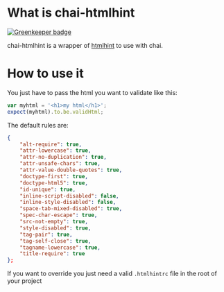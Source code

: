 # What is chai-htmlhint

[![Greenkeeper badge](https://badges.greenkeeper.io/htmlhint/chai-htmlhint.svg)](https://greenkeeper.io/)

chai-htmlhint is a wrapper of [htmlhint](https://github.com/yaniswang/HTMLHint/) to use with chai.

# How to use it
You just have to pass the html you want to validate like this:
```javascript
var myhtml = '<h1>my html</h1>';
expect(myhtml).to.be.validHtml;
```

The default rules are:
```json
{
	"alt-require": true,
	"attr-lowercase": true,
	"attr-no-duplication": true,
	"attr-unsafe-chars": true,
	"attr-value-double-quotes": true,
	"doctype-first": true,
	"doctype-html5": true,
	"id-unique": true,
	"inline-script-disabled": false,
	"inline-style-disabled": false,
	"space-tab-mixed-disabled": true,
	"spec-char-escape": true,
	"src-not-empty": true,
	"style-disabled": true,
	"tag-pair": true,
	"tag-self-close": true,
	"tagname-lowercase": true,
	"title-require": true
};
```

If you want to override you just need a valid `.htmlhintrc` file in the root of your project